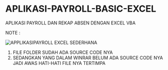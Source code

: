 # APLIKASI-PAYROLL-BASIC-EXCEL
APLIKASI PAYROLL DAN REKAP ABSEN DENGAN EXCEL VBA

NOTE :

![APPLIKASIPAYROLL EXCEL SEDERHANA](https://user-images.githubusercontent.com/57186921/152638795-94791537-5234-4b5e-b801-2b89c53f493e.png)

1. FILE FOLDER SUDAH ADA SOURCE CODE NYA
2. SEDANGKAN YANG DALAM WINRAR BELUM ADA SOURCE CODE NYA JADI AWAS HATI-HATI FILE NYA TERTIMPA
